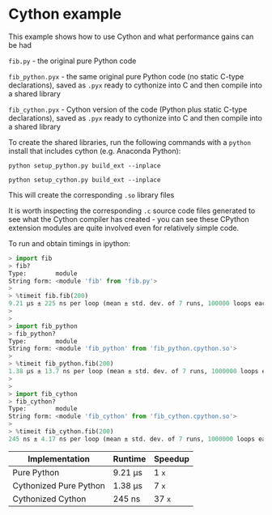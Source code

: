 
# Cython example

This example shows how to use Cython and what performance gains can be had

`fib.py` - the original pure Python code

`fib_python.pyx` - the same original pure Python code (no static C-type declarations), saved as `.pyx` ready to cythonize into C and then compile into a shared library

`fib_cython.pyx` - Cython version of the code (Python plus static C-type declarations), saved as `.pyx` ready to cythonize into C and then compile into a shared library

To create the shared libraries, run the following commands with a `python` install that includes cython (e.g. Anaconda Python):

`python setup_python.py build_ext --inplace`

`python setup_cython.py build_ext --inplace`

This will create the corresponding `.so` library files

It is worth inspecting the corresponding `.c` source code files generated to see what the Cython compiler has
created - you can see these CPython extension modules are quite involved even for relatively simple code.

To run and obtain timings in ipython:

```Python
> import fib
> fib?
Type:        module
String form: <module 'fib' from 'fib.py'>
>
> %timeit fib.fib(200)
9.21 µs ± 225 ns per loop (mean ± std. dev. of 7 runs, 100000 loops each)
>
>
> import fib_python
> fib_python?
Type:        module
String form: <module 'fib_python' from 'fib_python.cpython.so'>
>
> %timeit fib_python.fib(200)
1.38 µs ± 13.7 ns per loop (mean ± std. dev. of 7 runs, 1000000 loops each)
>
>
> import fib_cython
> fib_cython?
Type:        module
String form: <module 'fib_cython' from 'fib_cython.cpython.so'>
>
> %timeit fib_cython.fib(200)
245 ns ± 4.17 ns per loop (mean ± std. dev. of 7 runs, 1000000 loops each)
```


 Implementation           | Runtime | Speedup
--------------------------|---------|--------
 Pure Python              | 9.21 µs |    1 `x`
 Cythonized Pure Python   | 1.38 µs |    7 `x`
 Cythonized Cython        |  245 ns |  37  `x`

